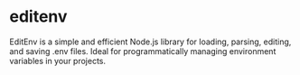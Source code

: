 # editenv
EditEnv is a simple and efficient Node.js library for loading, parsing, editing, and saving .env files. Ideal for programmatically managing environment variables in your projects.
